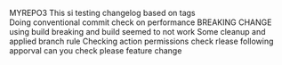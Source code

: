 MYREPO3
This si testing changelog based on tags \
Doing conventional commit
check on performance
BREAKING CHANGE
using build
breaking and build seemed to not work
Some cleanup and applied branch rule
Checking action permissions
check rlease following apporval
can you check please
feature change
